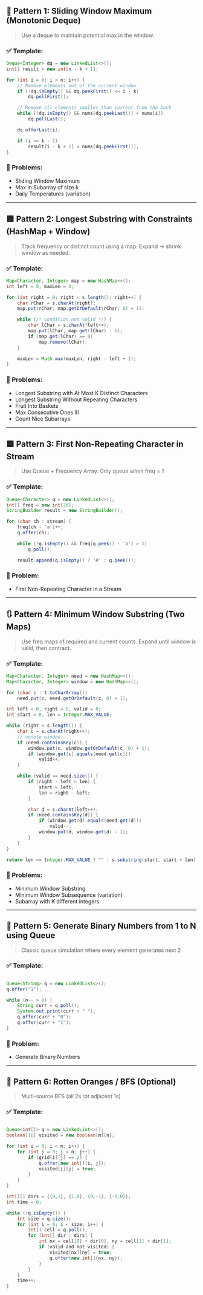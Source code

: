 ## 🔁 **Pattern 1: Sliding Window Maximum (Monotonic Deque)**

> Use a deque to maintain potential max in the window.

### ✅ Template:

```java
Deque<Integer> dq = new LinkedList<>();
int[] result = new int[n - k + 1];

for (int i = 0; i < n; i++) {
    // Remove elements out of the current window
    if (!dq.isEmpty() && dq.peekFirst() <= i - k)
        dq.pollFirst();

    // Remove all elements smaller than current from the back
    while (!dq.isEmpty() && nums[dq.peekLast()] < nums[i])
        dq.pollLast();

    dq.offerLast(i);

    if (i >= k - 1)
        result[i - k + 1] = nums[dq.peekFirst()];
}
```

### 🎯 Problems:

- Sliding Window Maximum
- Max in Subarray of size k
- Daily Temperatures (variation)

---

## 🟨 **Pattern 2: Longest Substring with Constraints (HashMap + Window)**

> Track frequency or distinct count using a map. Expand → shrink window as needed.

### ✅ Template:

```java
Map<Character, Integer> map = new HashMap<>();
int left = 0, maxLen = 0;

for (int right = 0; right < s.length(); right++) {
    char rChar = s.charAt(right);
    map.put(rChar, map.getOrDefault(rChar, 0) + 1);

    while (/* condition not valid */) {
        char lChar = s.charAt(left++);
        map.put(lChar, map.get(lChar) - 1);
        if (map.get(lChar) == 0)
            map.remove(lChar);
    }

    maxLen = Math.max(maxLen, right - left + 1);
}
```

### 🎯 Problems:

- Longest Substring with At Most K Distinct Characters
- Longest Substring Without Repeating Characters
- Fruit Into Baskets
- Max Consecutive Ones III
- Count Nice Subarrays

---

## 🟦 **Pattern 3: First Non-Repeating Character in Stream**

> Use Queue + Frequency Array. Only queue when freq = 1

### ✅ Template:

```java
Queue<Character> q = new LinkedList<>();
int[] freq = new int[26];
StringBuilder result = new StringBuilder();

for (char ch : stream) {
    freq[ch - 'a']++;
    q.offer(ch);

    while (!q.isEmpty() && freq[q.peek() - 'a'] > 1)
        q.poll();

    result.append(q.isEmpty() ? '#' : q.peek());

```

### 🎯 Problem:

- First Non-Repeating Character in a Stream

---

## 🔃 **Pattern 4: Minimum Window Substring (Two Maps)**

> Use freq maps of required and current counts. Expand until window is valid, then contract.

### ✅ Template:

```java
Map<Character, Integer> need = new HashMap<>();
Map<Character, Integer> window = new HashMap<>();

for (char c : t.toCharArray())
    need.put(c, need.getOrDefault(c, 0) + 1);

int left = 0, right = 0, valid = 0;
int start = 0, len = Integer.MAX_VALUE;

while (right < s.length()) {
    char c = s.charAt(right++);
    // update window
    if (need.containsKey(c)) {
        window.put(c, window.getOrDefault(c, 0) + 1);
        if (window.get(c).equals(need.get(c)))
            valid++;
    }

    while (valid == need.size()) {
        if (right - left < len) {
            start = left;
            len = right - left;
        }

        char d = s.charAt(left++);
        if (need.containsKey(d)) {
            if (window.get(d).equals(need.get(d)))
                valid--;
            window.put(d, window.get(d) - 1);
        }
    }
}

return len == Integer.MAX_VALUE ? "" : s.substring(start, start + len);
```

### 🎯 Problems:

- Minimum Window Substring
- Minimum Window Subsequence (variation)
- Subarray with K different integers

---

## 🔢 **Pattern 5: Generate Binary Numbers from 1 to N using Queue**

> Classic queue simulation where every element generates next 2

### ✅ Template:

```java

Queue<String> q = new LinkedList<>();
q.offer("1");

while (n-- > 0) {
    String curr = q.poll();
    System.out.print(curr + " ");
    q.offer(curr + "0");
    q.offer(curr + "1");
}

```

### 🎯 Problem:

- Generate Binary Numbers

---

## 🍊 **Pattern 6: Rotten Oranges / BFS (Optional)**

> Multi-source BFS (all 2s rot adjacent 1s)

### ✅ Template:

```java

Queue<int[]> q = new LinkedList<>();
boolean[][] visited = new boolean[m][n];

for (int i = 0; i < m; i++) {
    for (int j = 0; j < n; j++) {
        if (grid[i][j] == 2) {
            q.offer(new int[]{i, j});
            visited[i][j] = true;
        }
    }
}

int[][] dirs = {{0,1}, {1,0}, {0,-1}, {-1,0}};
int time = 0;

while (!q.isEmpty()) {
    int size = q.size();
    for (int i = 0; i < size; i++) {
        int[] cell = q.poll();
        for (int[] dir : dirs) {
            int nx = cell[0] + dir[0], ny = cell[1] + dir[1];
            if (valid and not visited) {
                visited[nx][ny] = true;
                q.offer(new int[]{nx, ny});
            }
        }
    }
    time++;
}

```
